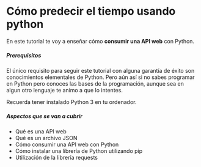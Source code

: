 # Cómo predecir el tiempo usando python

En este tutorial te voy a enseñar cómo **consumir una API web** con Python.


##### Prerequisitos
El único requisito para seguir este tutorial con alguna garantía de éxito son conocimientos elementales de Python. Pero aún así si no sabes programar en Python pero conoces las bases de la programación, aunque sea en algun otro lenguaje te animo a que lo intentes.

Recuerda tener instalado Python 3 en tu ordenador.


##### Aspectos que se van a cubrir
* Qué es una API web
* Qué es un archivo JSON
* Cómo consumir una API web con Python
* Cómo instalar una librería de Python utilizando pip
* Utilización de la librería requests